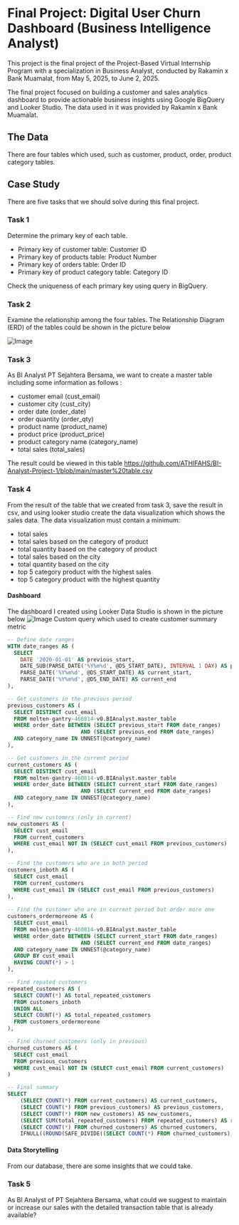 # Final Project: Digital User Churn Dashboard (Business Intelligence Analyst)

This project is the final project of the Project-Based Virtual Internship Program with a specialization in Business Analyst, conducted by Rakamin x Bank Muamalat, from May 5, 2025, to June 2, 2025. 

The final project focused on building a customer and sales analytics dashboard to provide actionable business insights using Google BigQuery and Looker Studio. The data used in it was provided by Rakamin x Bank Muamalat. 

## The Data
There are four tables which used, such as customer, product, order, product category tables.
   
## Case Study
There are five tasks that we should solve during this final project.
### Task 1
Determine the primary key of each table.
- Primary key of customer table: Customer ID
- Primary key of products table: Product Number
- Primary key of orders table: Order ID
- Primary key  of product category table: Category ID

Check the uniqueness of each primary key using query in BigQuery.
### Task 2
Examine the relationship among the four tables. The Relationship Diagram (ERD) of the tables could be shown in the picture below

![Image](https://github.com/user-attachments/assets/44662149-2dd2-4439-a238-96cd2fcc1d9f)
### Task 3
As BI Analyst PT Sejahtera Bersama, we want to create a master table including some information as follows :
- customer email (cust_email)
- customer city (cust_city)
- order date (order_date)
- order quantity (order_qty)
- product name (product_name)
- product price (product_price)
- product category name (category_name)
- total sales (total_sales)

The result could be viewed in this table https://github.com/ATHIFAHS/BI-Analyst-Project-1/blob/main/master%20table.csv
### Task 4
From the result of the table that we created from task 3, save the result in csv, and using looker studio create the data visualization which shows the sales data. The data visualization must contain a minimum:
- total sales
- total sales based on the category of product
- total quantity based on the category of product
- total sales based on the city
- total quantity based on the city
- top 5 category product with the highest sales
- top 5 category product with the highest quantity
#### Dashboard
The dashboard I created using Looker Data Studio is shown in the picture below
![Image](https://github.com/user-attachments/assets/62aba329-e44c-4f88-81c8-7b75cd45aab0)
Custom query which used to create customer summary metric
```sql
-- Define date ranges
WITH date_ranges AS (
  SELECT
    DATE '2020-01-01' AS previous_start,
    DATE_SUB(PARSE_DATE('%Y%m%d', @DS_START_DATE), INTERVAL 1 DAY) AS previous_end,
    PARSE_DATE('%Y%m%d', @DS_START_DATE) AS current_start,
    PARSE_DATE('%Y%m%d', @DS_END_DATE) AS current_end
),

-- Get customers in the previous period
previous_customers AS (
  SELECT DISTINCT cust_email
  FROM molten-gantry-460814-v0.BIAnalyst.master_table
  WHERE order_date BETWEEN (SELECT previous_start FROM date_ranges)
                       AND (SELECT previous_end FROM date_ranges)
  AND category_name IN UNNEST(@category_name)
),

-- Get customers in the current period
current_customers AS (
  SELECT DISTINCT cust_email
  FROM molten-gantry-460814-v0.BIAnalyst.master_table
  WHERE order_date BETWEEN (SELECT current_start FROM date_ranges)
                       AND (SELECT current_end FROM date_ranges)
  AND category_name IN UNNEST(@category_name)
),

-- Find new customers (only in current)
new_customers AS (
  SELECT cust_email
  FROM current_customers
  WHERE cust_email NOT IN (SELECT cust_email FROM previous_customers)
),

-- Find the customers who are in both period 
customers_inboth AS (
  SELECT cust_email
  FROM current_customers
  WHERE cust_email IN (SELECT cust_email FROM previous_customers)
),
  
-- Find the customer who are in current period but order more one 
customers_ordermoreone AS (
  SELECT cust_email
  FROM molten-gantry-460814-v0.BIAnalyst.master_table
  WHERE order_date BETWEEN (SELECT current_start FROM date_ranges)
                       AND (SELECT current_end FROM date_ranges)
  AND category_name IN UNNEST(@category_name)
  GROUP BY cust_email
  HAVING COUNT(*) > 1
),

-- Find repated customers
repeated_customers AS (
  SELECT COUNT(*) AS total_repeated_customers
  FROM customers_inboth
  UNION ALL
  SELECT COUNT(*) AS total_repeated_customers
  FROM customers_ordermoreone
),

-- Find churned customers (only in previous)
churned_customers AS (
  SELECT cust_email
  FROM previous_customers
  WHERE cust_email NOT IN (SELECT cust_email FROM current_customers)
)

-- Final summary
SELECT
	(SELECT COUNT(*) FROM current_customers) AS current_customers,
	(SELECT COUNT(*) FROM previous_customers) AS previous_customers,
	(SELECT COUNT(*) FROM new_customers) AS new_customers,
	(SELECT SUM(total_repeated_customers) FROM repeated_customers) AS repeated_customers,
	(SELECT COUNT(*) FROM churned_customers) AS churned_customers,
	IFNULL((ROUND(SAFE_DIVIDE((SELECT COUNT(*) FROM churned_customers), (SELECT COUNT(*) FROM previous_customers)) * 100, 2)),0) AS churn_rate;
```
#### Data Storytelling
From our database, there are some insights that we could take.
### Task 5
As BI Analyst of PT Sejahtera Bersama, what could we suggest to maintain or increase our sales with the detailed transaction table that is already available?
